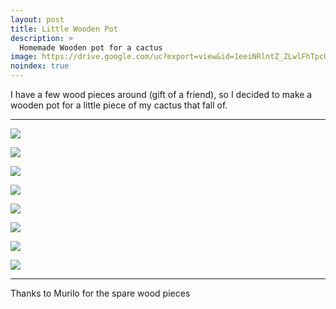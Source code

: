 ```yaml
---
layout: post
title: Little Wooden Pot
description: >
  Homemade Wooden pot for a cactus 
image: https://drive.google.com/uc?export=view&id=1eeiNRlntZ_ZLwlFhTpcU9rJ6QaGHSL-2
noindex: true
---
```


I have a few wood pieces around (gift of a friend), so I decided to make a wooden pot for a little piece of my cactus that fall of.

* * *
![](https://drive.google.com/uc?export=view&id=166pVrW-kPmGIlCMEwVDGyu7mokOegpN1)

![](https://drive.google.com/uc?export=view&id=1YCJnkiqeNd09_QR8ly1XICIapURkWvSH)

![](https://drive.google.com/uc?export=view&id=1miBvHQHTbv40SIURhBy1NNUm580ffCdx)

![](https://drive.google.com/uc?export=view&id=1Thnzs1wk1jnGH89sTKeP1vmVaViTTev5)

![](https://drive.google.com/uc?export=view&id=19Cwxnnx9JAL9oh5GKHT56rAy7mlS0_eh)

![](https://drive.google.com/uc?export=view&id=1eeiNRlntZ_ZLwlFhTpcU9rJ6QaGHSL-2)

![](https://drive.google.com/uc?export=view&id=1tku08s9OLJM7uo4L36CxYYncGDR8_5Hv)

![](https://drive.google.com/uc?export=view&id=139i1PVOYHToZSxeMy5OdphHXVf5Ri2vL)


* * * 

Thanks to Murilo for the spare wood pieces
